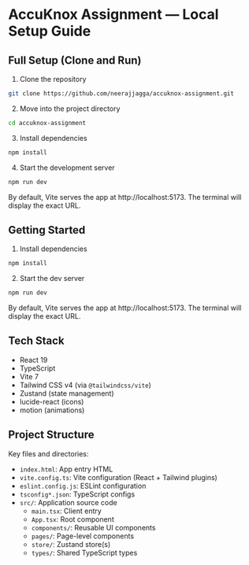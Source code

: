 # AccuKnox Assignment — Local Setup Guide

## Full Setup (Clone and Run)

1) Clone the repository

```bash
git clone https://github.com/neerajjagga/accuknox-assignment.git
```

2) Move into the project directory

```bash
cd accuknox-assignment
```

3) Install dependencies

```bash
npm install
```

4) Start the development server

```bash
npm run dev
```

By default, Vite serves the app at http://localhost:5173. The terminal will display the exact URL.

## Getting Started
1) Install dependencies

```bash
npm install
```

2) Start the dev server

```bash
npm run dev
```

By default, Vite serves the app at http://localhost:5173. The terminal will display the exact URL.

## Tech Stack
- React 19
- TypeScript
- Vite 7
- Tailwind CSS v4 (via `@tailwindcss/vite`)
- Zustand (state management)
- lucide-react (icons)
- motion (animations)

## Project Structure
Key files and directories:

- `index.html`: App entry HTML
- `vite.config.ts`: Vite configuration (React + Tailwind plugins)
- `eslint.config.js`: ESLint configuration
- `tsconfig*.json`: TypeScript configs
- `src/`: Application source code
  - `main.tsx`: Client entry
  - `App.tsx`: Root component
  - `components/`: Reusable UI components
  - `pages/`: Page-level components
  - `store/`: Zustand store(s)
  - `types/`: Shared TypeScript types
